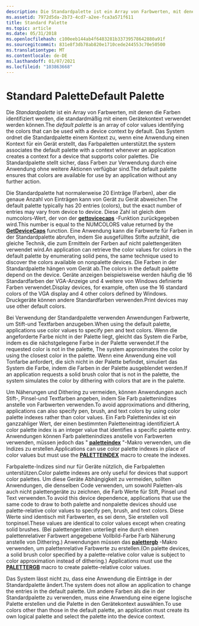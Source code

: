 ```yaml
---
description: Die Standardpalette ist ein Array von Farbwerten, mit denen die Farben identifiziert werden, die standardmäßig mit einem Gerätekontext verwendet werden können.
ms.assetid: 7972d5da-2b73-4cd7-a2ee-fca3a571f611
title: Standard Palette
ms.topic: article
ms.date: 05/31/2018
ms.openlocfilehash: c100eeb144ab4f6483281b33739578642880a91f
ms.sourcegitcommit: 831e8f3db78ab820e1710cede244553c70e50500
ms.translationtype: MT
ms.contentlocale: de-DE
ms.lasthandoff: 01/07/2021
ms.locfileid: "103863668"
---
```

# <a name="default-palette"></a><span data-ttu-id="3535e-103">Standard Palette</span><span class="sxs-lookup"><span data-stu-id="3535e-103">Default Palette</span></span>

<span data-ttu-id="3535e-104">Die *Standardpalette* ist ein Array von Farbwerten, mit denen die Farben identifiziert werden, die standardmäßig mit einem Gerätekontext verwendet werden können.</span><span class="sxs-lookup"><span data-stu-id="3535e-104">The *default palette* is an array of color values identifying the colors that can be used with a device context by default.</span></span> <span data-ttu-id="3535e-105">Das System ordnet die Standardpalette einem Kontext zu, wenn eine Anwendung einen Kontext für ein Gerät erstellt, das Farbpaletten unterstützt.</span><span class="sxs-lookup"><span data-stu-id="3535e-105">the system associates the default palette with a context whenever an application creates a context for a device that supports color palettes.</span></span> <span data-ttu-id="3535e-106">Die Standardpalette stellt sicher, dass Farben zur Verwendung durch eine Anwendung ohne weitere Aktionen verfügbar sind.</span><span class="sxs-lookup"><span data-stu-id="3535e-106">The default palette ensures that colors are available for use by an application without any further action.</span></span>

<span data-ttu-id="3535e-107">Die Standardpalette hat normalerweise 20 Einträge (Farben), aber die genaue Anzahl von Einträgen kann von Gerät zu Gerät abweichen.</span><span class="sxs-lookup"><span data-stu-id="3535e-107">The default palette typically has 20 entries (colors), but the exact number of entries may vary from device to device.</span></span> <span data-ttu-id="3535e-108">Diese Zahl ist gleich dem numcolors-Wert, der von der [**gettovicecaps**](/windows/desktop/api/Wingdi/nf-wingdi-getdevicecaps) -Funktion zurückgegeben wird.</span><span class="sxs-lookup"><span data-stu-id="3535e-108">This number is equal to the NUMCOLORS value returned by the [**GetDeviceCaps**](/windows/desktop/api/Wingdi/nf-wingdi-getdevicecaps) function.</span></span> <span data-ttu-id="3535e-109">Eine Anwendung kann die Farbwerte für Farben in der Standardpalette abrufen, indem Sie ausgefülltes Stifte aufzählt, die gleiche Technik, die zum Ermitteln der Farben auf nicht palettengeräten verwendet wird.</span><span class="sxs-lookup"><span data-stu-id="3535e-109">An application can retrieve the color values for colors in the default palette by enumerating solid pens, the same technique used to discover the colors available on nonpalette devices.</span></span> <span data-ttu-id="3535e-110">Die Farben in der Standardpalette hängen vom Gerät ab.</span><span class="sxs-lookup"><span data-stu-id="3535e-110">The colors in the default palette depend on the device.</span></span> <span data-ttu-id="3535e-111">Geräte anzeigen beispielsweise werden häufig die 16 Standardfarben der VGA-Anzeige und 4 weitere von Windows definierte Farben verwendet.</span><span class="sxs-lookup"><span data-stu-id="3535e-111">Display devices, for example, often use the 16 standard colors of the VGA display and 4 other colors defined by Windows.</span></span> <span data-ttu-id="3535e-112">Druckgeräte können andere Standardfarben verwenden.</span><span class="sxs-lookup"><span data-stu-id="3535e-112">Print devices may use other default colors.</span></span>

<span data-ttu-id="3535e-113">Bei Verwendung der Standardpalette verwenden Anwendungen Farbwerte, um Stift-und Textfarben anzugeben.</span><span class="sxs-lookup"><span data-stu-id="3535e-113">When using the default palette, applications use color values to specify pen and text colors.</span></span> <span data-ttu-id="3535e-114">Wenn die angeforderte Farbe nicht in der Palette liegt, gleicht das System die Farbe, indem es die nächstgelegene Farbe in der Palette verwendet.</span><span class="sxs-lookup"><span data-stu-id="3535e-114">If the requested color is not in the palette, The system approximates the color by using the closest color in the palette.</span></span> <span data-ttu-id="3535e-115">Wenn eine Anwendung eine voll Tonfarbe anfordert, die sich nicht in der Palette befindet, simuliert das System die Farbe, indem die Farben in der Palette ausgeblendet werden.</span><span class="sxs-lookup"><span data-stu-id="3535e-115">If an application requests a solid brush color that is not in the palette, the system simulates the color by dithering with colors that are in the palette.</span></span>

<span data-ttu-id="3535e-116">Um Näherungen und Dithering zu vermeiden, können Anwendungen auch Stift-, Pinsel-und Textfarben angeben, indem Sie Farb palettenindizes anstelle von Farbwerten verwenden.</span><span class="sxs-lookup"><span data-stu-id="3535e-116">To avoid approximations and dithering, applications can also specify pen, brush, and text colors by using color palette indexes rather than color values.</span></span> <span data-ttu-id="3535e-117">Ein Farb Palettenindex ist ein ganzzahliger Wert, der einen bestimmten Paletteneintrag identifiziert.</span><span class="sxs-lookup"><span data-stu-id="3535e-117">A color palette index is an integer value that identifies a specific palette entry.</span></span> <span data-ttu-id="3535e-118">Anwendungen können Farb palettenindizes anstelle von Farbwerten verwenden, müssen jedoch das " [**paletteindex**](/windows/desktop/api/Wingdi/nf-wingdi-paletteindex) "-Makro verwenden, um die Indizes zu erstellen.</span><span class="sxs-lookup"><span data-stu-id="3535e-118">Applications can use color palette indexes in place of color values but must use the [**PALETTEINDEX**](/windows/desktop/api/Wingdi/nf-wingdi-paletteindex) macro to create the indexes.</span></span>

<span data-ttu-id="3535e-119">Farbpalette-Indizes sind nur für Geräte nützlich, die Farbpaletten unterstützen.</span><span class="sxs-lookup"><span data-stu-id="3535e-119">Color palette indexes are only useful for devices that support color palettes.</span></span> <span data-ttu-id="3535e-120">Um diese Geräte Abhängigkeit zu vermeiden, sollten Anwendungen, die denselben Code verwenden, um sowohl Paletten-als auch nicht palettengeräte zu zeichnen, die Farb Werte für Stift, Pinsel und Text verwenden.</span><span class="sxs-lookup"><span data-stu-id="3535e-120">To avoid this device dependence, applications that use the same code to draw to both palette and nonpalette devices should use palette-relative color values to specify pen, brush, and text colors.</span></span> <span data-ttu-id="3535e-121">Diese Werte sind identisch mit Farbwerten, es sei denn, Sie erstellen voll tonpinsel.</span><span class="sxs-lookup"><span data-stu-id="3535e-121">These values are identical to color values except when creating solid brushes.</span></span> <span data-ttu-id="3535e-122">(Bei palettengeräten unterliegt eine durch einen palettenrelativer Farbwert angegebene Vollbild-Farbe Farb Näherung anstelle von Dithering.) Anwendungen müssen das [**palettergb**](/windows/desktop/api/Wingdi/nf-wingdi-palettergb) -Makro verwenden, um palettenrelative Farbwerte zu erstellen.</span><span class="sxs-lookup"><span data-stu-id="3535e-122">(On palette devices, a solid brush color specified by a palette-relative color value is subject to color approximation instead of dithering.) Applications must use the [**PALETTERGB**](/windows/desktop/api/Wingdi/nf-wingdi-palettergb) macro to create palette-relative color values.</span></span>

<span data-ttu-id="3535e-123">Das System lässt nicht zu, dass eine Anwendung die Einträge in der Standardpalette ändert.</span><span class="sxs-lookup"><span data-stu-id="3535e-123">The system does not allow an application to change the entries in the default palette.</span></span> <span data-ttu-id="3535e-124">Um andere Farben als die in der Standardpalette zu verwenden, muss eine Anwendung eine eigene logische Palette erstellen und die Palette in den Gerätekontext auswählen.</span><span class="sxs-lookup"><span data-stu-id="3535e-124">To use colors other than those in the default palette, an application must create its own logical palette and select the palette into the device context.</span></span>

 

 




